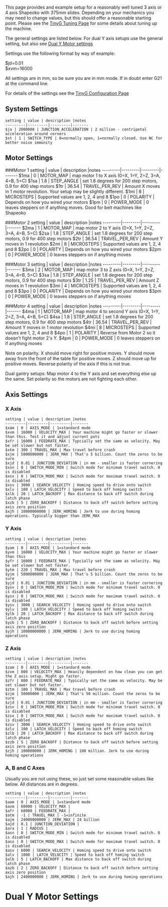 This page provides and example setup for a reasonably well tuned 3 axis or 4 axis Shapeoko with 375mm slides. Depending on your mechanics you may need to change values, but this should offer a reasonable starting point. Please see the [TinyG Tuning Page](https://github.com/synthetos/TinyG/wiki/TinyG-Tuning) for some details about tuning up the machine.

The general settings are listed below. For dual Y axis setups use the general setting, but also see [Dual Y Motor settings](https://github.com/synthetos/TinyG/wiki/TinyG-Shapeoko-Setup#dual-y-motor-settings)

Settings use the following format by way of example:

  $jd=0.01<br>
  $xvm=16000<br>

All settings are in mm, so be sure you are in mm mode. If in doubt enter  G21 at the command line.

For details of the settings see the [TinyG Configuration Page](https://github.com/synthetos/TinyG/wiki/TinyG-Configuration)

## System Settings
	setting | value | description |notes
	---------|---------|---------|-------
	$ja | 2000000 | JUNCTION_ACCELERATION | 2 million - centripetal acceleration around corners
	$st | 1 | SWITCH_TYPE | 0=normally open, 1=normally closed. Use NC for better noise immunity 

## Motor Settings
###Motor 1
	setting | value | description |notes
	---------|---------|---------|-------
	$1ma | 0 | MOTOR_MAP | map motor 1 to X axis (0=X, 1=Y, 2=Z, 3=A, 4=B, 5=C)
	$1sa | 1.8 | STEP_ANGLE | set 1.8 degrees for 200 step motors, 0.9 for 400 step motors
	$1tr | 36.54 | TRAVEL_PER_REV | Amount X moves in 1 motor revolution. Your setup may be slightly different.
	$1mi | 8 | MICROSTEPS | Supported values are 1, 2, 4 and 8
	$1po | 0 | POLARITY | Depends on how you wired your motors 
	$1pm | 0 | POWER_MODE | 0 leaves steppers on if anything moves. Good for belt machines like Shapeoko 

###Motor 2
	setting | value | description |notes
	---------|---------|---------|-------
	$2ma | 1 | MOTOR_MAP | map motor 2 to Y axis (0=X, 1=Y, 2=Z, 3=A, 4=B, 5=C)
	$2sa | 1.8 | STEP_ANGLE | set 1.8 degrees for 200 step motors, 0.9 for 400 step motors
	$2tr | 36.54 | TRAVEL_PER_REV | Amount Y moves in 1 revolution
	$2mi | 8 | MICROSTEPS | Supported values are 1, 2, 4 and 8
	$2po | 0 | POLARITY | Depends on how you wired your motors 
	$2pm | 0 | POWER_MODE | 0 leaves steppers on if anything moves

###Motor 3
	setting | value | description |notes
	---------|---------|---------|-------
	$3ma | 2 | MOTOR_MAP | map motor 3 to Z axis (0=X, 1=Y, 2=Z, 3=A, 4=B, 5=C)
	$3sa | 1.8 | STEP_ANGLE | set 1.8 degrees for 200 step motors, 0.9 for 400 step motors
	$3tr | 1.25 | TRAVEL_PER_REV | Amount Z moves in 1 revolution
	$3mi | 4 | MICROSTEPS | Supported values are 1, 2, 4 and 8
	$3po | 0 | POLARITY | Depends on how you wired your motors 
	$3pm | 0 | POWER_MODE | 0 leaves steppers on if anything moves

###Motor 4
	setting | value | description |notes
	---------|---------|---------|-------
	$4ma | 1 | MOTOR_MAP | map motor 4 to second Y axis (0=X, 1=Y, 2=Z, 3=A, 4=B, 5=C)
	$4sa | 1.8 | STEP_ANGLE | set 1.8 degrees for 200 step motors, 0.9 for 400 step motors
	$4tr | 36.54 | TRAVEL_PER_REV | Amount Y moves in 1 motor revolution
	$4mi | 8 | MICROSTEPS | Supported values are 1, 2, 4 and 8
	$4po | 1 | POLARITY | Reverse from Motor 2 so it doesn't fight motor 2's Y. 
	$4pm | 0 | POWER_MODE | 0 leaves steppers on if anything moves

Note on polarity. X should move right for positive moves. Y should move away from the front of the table for positive moves. Z should move up for positive moves. Reverse polarity of the axis if this is not true. 

Dual gantry setups: Map motor 4 to the Y axis and set everything else up the same. Set polarity so the motors are not fighting each other.


## Axis Settings
### X Axis
	setting | value | description |notes
	---------|---------|---------|-------
	$xam | 0 | AXIS_MODE | 1=standard mode
	$xvm | 16000 | VELOCITY_MAX | Your machine might go faster or slower than this. Test it and adjust current pots
	$xfr | 16000 | FEEDRATE_MAX | Typcially set the same as velocity. May be set slower but not faster.
	$xtm | 300 | TRAVEL_MAX | Max travel before crash
	$xjm | 5000000000 | JERK_MAX | That's 5 billion. Count the zeros to be sure
	$xjd | 0.01 | JUNCTION_DEVIATION | in mm - smaller is faster cornering
	$xsn | 0 | SWITCH_MODE_MIN | Switch mode for minimum travel switch. 0 is disabled
	$xsx | 0 | SWITCH_MODE_MAX | Switch mode for maximum travel switch. 0 is disabled
	$xsv | 3000 | SEARCH_VELOCITY | Homing speed to drive onto switch
	$xlv | 100 | LATCH_VELOCITY | Speed to back off homing switch
	$xlb | 20 | LATCH_BACKOFF | Max distance to back off switch during latch phase
	$xzb | 5 | ZERO_BACKOFF | Distance to back off switch before setting axis zero position
	$xjh | 10000000000 | JERK_HOMING | Jerk to use during homing operations. Typically bigger than JERK_MAX

### Y Axis
	setting | value | description |notes
	---------|---------|---------|-------
	$yam | 0 | AXIS_MODE | 1=standard mode
	$yvm | 16000 | VELOCITY_MAX | Your machine might go faster or slower than this
	$yfr | 16000 | FEEDRATE_MAX | Typcially set the same as velocity. May be set slower but not faster.
	$ytm | 220 | TRAVEL_MAX | Max travel before crash
	$yjm | 5000000000 | JERK_MAX | That's 5 billion. Count the zeros to be sure
	$yjd | 0.01 | JUNCTION_DEVIATION | in mm - smaller is faster cornering
	$ysn | 0 | SWITCH_MODE_MIN | Switch mode for minimum travel switch. 0 is disabled
	$ysx | 0 | SWITCH_MODE_MAX | Switch mode for maximum travel switch. 0 is disabled
	$ysv | 3000 | SEARCH_VELOCITY | Homing speed to drive onto switch
	$ylv | 100 | LATCH_VELOCITY | Speed to back off homing switch
	$ylb | 20 | LATCH_BACKOFF | Max distance to back off switch during latch phase
	$yzb | 5 | ZERO_BACKOFF | Distance to back off switch before setting axis zero position
	$yjh | 10000000000 | JERK_HOMING | Jerk to use during homing operations

### Z Axis
	setting | value | description |notes
	---------|---------|---------|-------
	$zam | 0 | AXIS_MODE | 1=standard mode
	$zvm | 800 | VELOCITY_MAX | Heavily dependent on how clean you can get the Z axis setup. Might go faster.
	$zfr | 800 | FEEDRATE_MAX | Typically set the same as velocity. May be set slower but not faster.
	$ztm | 100 | TRAVEL_MAX | Max travel before crash
	$zjm | 50000000 | JERK_MAX | That's 50 million. Count the zeros to be sure
	$zjd | 0.01 | JUNCTION_DEVIATION | in mm - smaller is faster cornering
	$zsn | 0 | SWITCH_MODE_MIN | Switch mode for minimum travel switch. 0 is disabled
	$zsx | 0 | SWITCH_MODE_MAX | Switch mode for maximum travel switch. 0 is disabled
	$zsv | 3000 | SEARCH_VELOCITY | Homing speed to drive onto switch
	$zlv | 100 | LATCH_VELOCITY | Speed to back off homing switch
	$zlb | 20 | LATCH_BACKOFF | Max distance to back off switch during latch phase
	$zzb | 5 | ZERO_BACKOFF | Distance to back off switch before setting axis zero position
	$zjh | 100000000 | JERK_HOMING | 100 million. Jerk to use during homing operations

### A, B and C Axes
Usually you are not using these, so just set some reasonable values like below. All distances are in degrees. 

	setting | value | description |notes
	---------|---------|---------|-------
	$aam | 0 | AXIS_MODE | 1=standard mode
	$avm | 60000 | VELOCITY_MAX | 
	$afr | 60000 | FEEDRATE_MAX | 
	$atm | -1 | TRAVEL_MAX | -1=infinite
	$ajm | 24000000000 | JERK_MAX | 24 billion
	$ajd | 0.1 | JUNCTION_DEVIATION |
	$ara | 1 | RADIUS |
	$asn | 0 | SWITCH_MODE_MIN | Switch mode for minimum travel switch. 0 is disabled
	$asx | 0 | SWITCH_MODE_MAX | Switch mode for maximum travel switch. 0 is disabled
	$asv | 6000 | SEARCH_VELOCITY | Homing speed to drive onto switch
	$alv | 1000 | LATCH_VELOCITY | Speed to back off homing switch
	$alb | 5 | LATCH_BACKOFF | Max distance to back off switch during latch phase
	$azb | 2 | ZERO_BACKOFF | Distance to back off switch before setting axis zero position
	$ajh | 2400000000 | JERK_HOMING | Jerk to use during homing operations

# Dual Y Motor Settings
